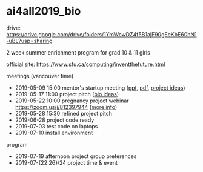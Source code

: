 # ai4all2019_bio

drive: https://drive.google.com/drive/folders/1YmWcwDZ4f5B1ajF90gEeKbE60hN1-uBL?usp=sharing

2 week summer enrichment program for grad 10 & 11 girls

official site: https://www.sfu.ca/computing/inventthefuture.html

meetings (vancouver time)
- 2019-05-09 15:00 mentor's startup meeting ([ppt](ITF2019-MentorWelcome.pptx), 
[pdf](ITF2019-MentorWelcome.pdf), [project ideas](https://sfu-db.github.io/bigdata-cmpt733/final-project-sp19.html))
- 2019-05-17 11:00 project pitch ([bio ideas](https://docs.google.com/document/d/1v7Q5Cw732rBZHirZqWpQawUZO749UbMYdlv1ElbI2ZI/edit?usp=sharing))
- 2019-05-22 10:00 pregnancy project webinar https://zoom.us/j/812397944 ([more info](https://www.synapse.org/#!Synapse:syn18380862/discussion/threadId=5365))
- 2019-05-28 15:30 refined project pitch
- 2019-06-28 project code ready
- 2019-07-03 test code on laptops
- 2019-07-10 install environment

program
- 2019-07-19 afternoon project group preferences
- 2019-07-{22:26}\24 project time & event
